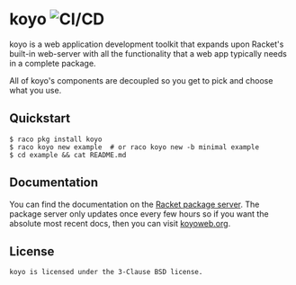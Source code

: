 # koyo ![CI/CD](https://github.com/Bogdanp/koyo/workflows/CI/CD/badge.svg)

koyo is a web application development toolkit that expands upon
Racket's built-in web-server with all the functionality that a web app
typically needs in a complete package.

All of koyo's components are decoupled so you get to pick and choose
what you use.

## Quickstart

    $ raco pkg install koyo
    $ raco koyo new example  # or raco koyo new -b minimal example
    $ cd example && cat README.md

## Documentation

You can find the documentation on the [Racket package server][docs].
The package server only updates once every few hours so if you want the
absolute most recent docs, then you can visit [koyoweb.org][docs-master].

## License

    koyo is licensed under the 3-Clause BSD license.


[docs]: https://docs.racket-lang.org/koyo@koyo-doc/index.html
[docs-master]: https://koyoweb.org
